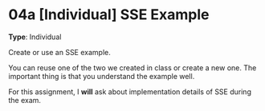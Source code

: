 # 04a [Individual] SSE Example

**Type**: Individual

Create or use an SSE example.

You can reuse one of the two we created in class or create a new one. The important thing is that you understand the example well. 

For this assignment, I **will** ask about implementation details of SSE during the exam.


